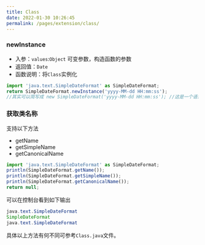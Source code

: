 ```yaml
---
title: Class
date: 2022-01-30 10:26:45
permalink: /pages/extension/class/
---
```



### newInstance
- 入参：`values`:`Object`  可变参数，构造函数的参数
- 返回值：`Date`
- 函数说明：将`Class`实例化
```js
import 'java.text.SimpleDateFormat' as SimpleDateFormat;
return SimpleDateFormat.newInstance('yyyy-MM-dd HH:mm:ss');
//其实可以简写成 new SimpleDateFormat('yyyy-MM-dd HH:mm:ss'); //这是一个语法糖 ^_^
```

### 获取类名称

支持以下方法

* getName
* getSimpleName
* getCanonicalName  

```js
import 'java.text.SimpleDateFormat' as SimpleDateFormat;
println(SimpleDateFormat.getName());
println(SimpleDateFormat.getSimpleName());
println(SimpleDateFormat.getCanonicalName());
return null;
```

可以在控制台看到如下输出

```java
java.text.SimpleDateFormat
SimpleDateFormat
java.text.SimpleDateFormat
```

具体以上方法有何不同可参考`Class.java`文件。

